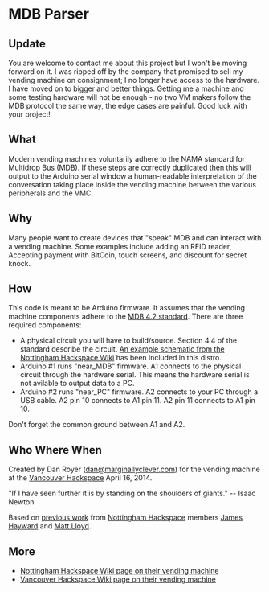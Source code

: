 MDB Parser
==========

Update
---
You are welcome to contact me about this project but I won't be moving forward on it.  I was ripped off by the company that promised to sell my vending machine on consignment; I no longer have access to the hardware.  I have moved on to bigger and better things.  Getting me a machine and some testing hardware will not be enough - no two VM makers follow the MDB protocol the same way, the edge cases are painful.  Good luck with your project!

What 
----

Modern vending machines voluntarily adhere to the NAMA standard for Multidrop Bus (MDB).  If these steps are correctly duplicated then this will output to  the Arduino serial window a human-readable interpretation of the conversation taking place inside the vending machine between the various peripherals and the VMC.

Why
---

Many people want to create devices that "speak" MDB and can interact with a vending machine.  Some examples include adding an RFID reader, Accepting payment with BitCoin, touch screens, and discount for secret knock.

How
---

This code is meant to be Arduino firmware.  It assumes that the vending machine components adhere to the [MDB 4.2 standard](http://www.coin-acceptor.com.cn/Upload/EditorFiles/technicalfile/Mdb_version_4-2.pdf).  There are three required components:

* A physical circuit you will have to build/source.  Section 4.4 of the standard describe the circuit.  [An example schematic from the Nottingham Hackspace Wiki](http://wiki.nottinghack.org.uk/images/a/a2/VMC-Nanode_Schematic.png) has been included in this distro.
* Arduino #1 runs "near_MDB" firmware.  A1 connects to the physical circuit through the hardware serial.  This means the hardware serial is not avilable to output data to a PC.
* Arduino #2 runs "near_PC" firmware.  A2 connects to your PC through a USB cable.  A2 pin 10 connects to A1 pin 11.  A2 pin 11 connects to A1 pin 10.

Don't forget the common ground between A1 and A2.

Who Where When
--------------

Created by Dan Royer (dan@marginallyclever.com) for the vending machine at the [Vancouver Hackspace](http://vanhack.ca) April 16, 2014.

"If I have seen further it is by standing on the shoulders of giants."  -- Isaac Newton

Based on [previous work](https://github.com/NottingHack/Vend) from [Nottingham Hackspace](http://nottinghack.org.uk/) members [James Hayward](jhayward1980@gmail.com) and [Matt Lloyd](dps.lwk@gmail.com).

More
----
* [Nottingham Hackspace Wiki page on their vending machine](http://wiki.nottinghack.org.uk/wiki/Vending_Machine)
* [Vancouver Hackspace Wiki page on their vending machine](https://vanhack.ca/doku.php?id=tool:vending_machine)
